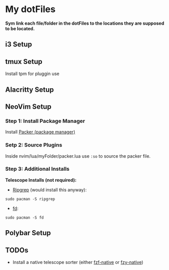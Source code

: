 # My dotFiles

**Sym link each file/folder in the dotFiles to the locations they are supposed to be located.**

## i3 Setup

## tmux Setup
Install tpm for pluggin use

## Alacritty Setup

## NeoVim Setup

### Step 1: Install Package Manager 
Install [Packer (package manager)](https://github.com/wbthomason/packer.nvim)

### Setp 2: Source Plugins
Inside nvim/lua/myFolder/packer.lua use `:so` to source the packer file.

### Step 3: Additional Installs
**Telescope Installs (not required):**
- [Ripgrep](https://github.com/BurntSushi/ripgrep) (would install this anyway): 
``` 
sudo pacman -S ripgrep 
```
- [fd](https://github.com/sharkdp/fd#installation):
```
sudo pacman -S fd
```

## Polybar Setup

## TODOs
- Install a native telescope sorter (either [fzf-native](https://github.com/nvim-telescope/telescope-fzf-native.nvim) or [fzy-native](https://github.com/nvim-telescope/telescope-fzy-native.nvim))
